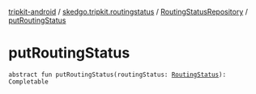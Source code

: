 [tripkit-android](../../index.md) / [skedgo.tripkit.routingstatus](../index.md) / [RoutingStatusRepository](index.md) / [putRoutingStatus](./put-routing-status.md)

# putRoutingStatus

`abstract fun putRoutingStatus(routingStatus: `[`RoutingStatus`](../-routing-status/index.md)`): Completable`